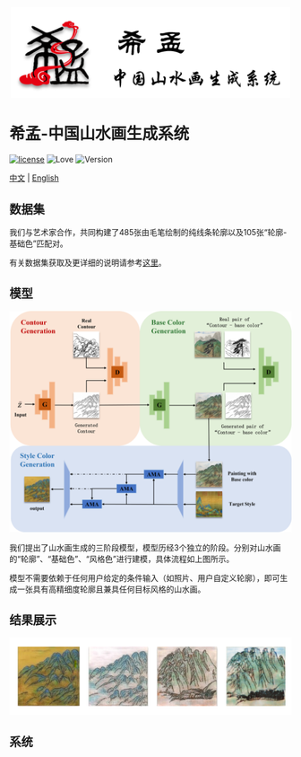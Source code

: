<div align=center>
    <img src=https://github.com/Robin-WZQ/Xi-Meng/blob/main/assets/logo.png width="500"/>
</div>

# 希孟-中国山水画生成系统
[![license](https://img.shields.io/badge/license-MIT-blue.svg)](https://opensource.org/licenses/MIT)
![Love](https://img.shields.io/badge/Made%20with-love-ff69b4)
![Version](https://img.shields.io/badge/version-1.0-red)

[中文](https://github.com/Robin-WZQ/Xi-Meng) | [English](https://github.com/Robin-WZQ/Xi-Meng/tree/English)

## 数据集

我们与艺术家合作，共同构建了485张由毛笔绘制的纯线条轮廓以及105张“轮廓-基础色”匹配对。

有关数据集获取及更详细的说明请参考[这里](https://github.com/Robin-WZQ/Xi-Meng-Dataset)。

## 模型
<div align=center>
    <img src=https://github.com/Robin-WZQ/Xi-Meng/blob/main/assets/model.png width="600"/>
</div>

我们提出了山水画生成的三阶段模型，模型历经3个独立的阶段。分别对山水画的“轮廓”、“基础色”、“风格色”进行建模，具体流程如上图所示。

模型不需要依赖于任何用户给定的条件输入（如照片、用户自定义轮廓），即可生成一张具有高精细度轮廓且兼具任何目标风格的山水画。

## 结果展示
<div align=center>
    <img src=https://github.com/Robin-WZQ/Xi-Meng/blob/main/assets/picall.png width="800"/>
</div>

## 系统
